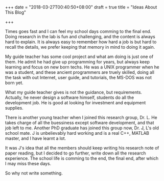+++
date = "2018-03-27T00:40:50+08:00"
draft = true
title = "Ideas About This Blog"

+++

Times goes fast and I can feel my school days comming to the final end. Doing research in the lab is fun and challenging, and the content is always hard to explain. It is always easy to remember how hard a job is but hard to recall the details, we prefer keeping that memory in mind to doing it again.

My guide teacher has some cool project and what am doing is just one of them. He admit he had give up programming for years, but always keep learning and focus on new born techs. He was a UNIX programmer when he was a student, and these ancient programmers are truely skilled, doing all the task with out Internet, user guide, and tutorials, the MS-DOS was not born yet.

What my guide teacher gives is not the guidance, but requirements. Actually, he never design a software himself, students do all the development job. He is good at looking for investment and equipment supplies.

There is another young teacher when I joined this research group, Dr. L. He takes charge of all the buessiness except software development, and that job left to me. Another PhD graduate has joined this group now, Dr. J, L's old school mate. J is unbelievably hard working and is a real C++, MATLAB master, and I have learnt a lot.

It was J's idea that all the members should keep writing his research note of paper reading, but I decided to go further, write down all the research experience. The school life is comming to the end, the final end, after which I may miss these days.

So why not write something.
